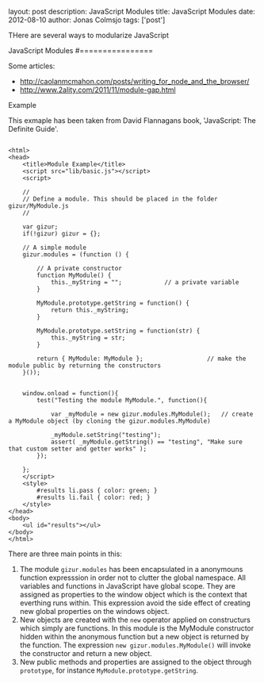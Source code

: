 layout: post
description: JavaScript Modules
title: JavaScript Modules
date: 2012-08-10
author: Jonas Colmsjo
tags: ['post']

THere are several ways to modularize JavaScript





JavaScript Modules
#================

Some articles:
 * http://caolanmcmahon.com/posts/writing_for_node_and_the_browser/
 * http://www.2ality.com/2011/11/module-gap.html



Example

This exmaple has been taken from David Flannagans book, 'JavaScript: The Definite Guide'.


```

<html>
<head>
	<title>Module Example</title>
	<script src="lib/basic.js"></script>
	<script>

	//
	// Define a module. This should be placed in the folder gizur/MyModule.js 
	//
	
	var gizur;
	if(!gizur) gizur = {};
	
	// A simple module
	gizur.modules = (function () {
		
		// A private constructor
		function MyModule() {
			this._myString = "";			// a private variable
		}
		
		MyModule.prototype.getString = function() {
			return this._myString;	
		}
		
		MyModule.prototype.setString = function(str) {
			this._myString = str;	
		}
		
		return { MyModule: MyModule };					// make the module public by returning the constructors
	}());
		

	window.onload = function(){
		test("Testing the module MyModule.", function(){
			
			var _myModule = new gizur.modules.MyModule();	// create a MyModule object (by cloning the gizur.modules.MyModule)
			
			_myModule.setString("testing");
			assert( _myModule.getString() == "testing", "Make sure that custom setter and getter works" );
		});
  
	};
	</script>
	<style>
		#results li.pass { color: green; }
		#results li.fail { color: red; }
	</style>
</head>
<body>
	<ul id="results"></ul>
</body>
</html>

```

There are three main points in this:

1. The module `gizur.modules` has been encapsulated in a anonymouns function expresssion in order not to clutter the global namespace. All variables and functions in JavaScript have global scope. They are assigned as properties to the window object which is the context that everthing runs within. This expression avoid the side effect of creating new global properties on the windows object.
1. New objects are created with the `new` operator applied on constructurs which simply are functions. In this module is the MyModule constructor hidden within the anonymous function but a new object is returned by the function. The expression `new gizur.modules.MyModule()` will invoke the constructor and return a new object.
1. New public methods and properties are assigned to the object through `prototype`, for instance `MyModule.prototype.getString`.
